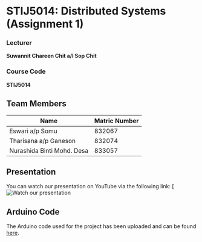 # STIJ5014: Distributed Systems (Assignment 1)

### Lecturer
**Suwannit Chareen Chit a/l Sop Chit**

### Course Code
**STIJ5014**

## Team Members

| Name                      | Matric Number |
|---------------------------|---------------|
| Eswari a/p Somu            | 832067        |
| Tharisana a/p Ganeson      | 832074        |
| Nurashida Binti Mohd. Desa | 833057        |

## Presentation

You can watch our presentation on YouTube via the following link:
[![Watch our presentation](https://www.youtube.com/watch?v=VNhZuid-m0w&feature=youtu.be)

## Arduino Code

The Arduino code used for the project has been uploaded and can be found [here]().
